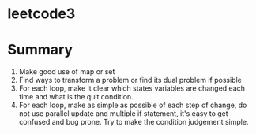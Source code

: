 # leetcode3
# Summary
1. Make good use of map or set
2. Find ways to transform a problem or find its dual problem if possible
3. For each loop, make it clear which states variables are changed each time and what is the quit condition.
4. For each loop, make as simple as possible of each step of change, do not use parallel update and multiple if statement, it's easy to get confused and bug prone. Try to make the condition judgement simple.
